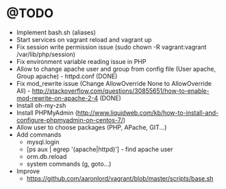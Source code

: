 # @TODO
- Implement bash.sh (aliases)
- Start services on vagrant reload and vagrant up
- Fix session write permission issue (sudo chown -R vagrant:vagrant /var/lib/php/session)
- Fix environment variable reading issue in PHP
- Allow to change apache user and group from config file (User apache, Group apache) - httpd.conf (DONE)
- Fix mod_rewrite issue (Change AllowOverride None to AllowOverride All) - http://stackoverflow.com/questions/30855651/how-to-enable-mod-rewrite-on-apache-2-4 (DONE)
- Install oh-my-zsh
- Install PHPMyAdmin (http://www.liquidweb.com/kb/how-to-install-and-configure-phpmyadmin-on-centos-7/)
- Allow user to choose packages (PHP, APache, GIT...)
- Add commands
	- mysql.login
	- [ps aux | egrep '(apache|httpd)'] - find apache user
	- orm.db.reload
	- system commands (g, goto...)
- Improve
	- https://github.com/aaronlord/vagrant/blob/master/scripts/base.sh
